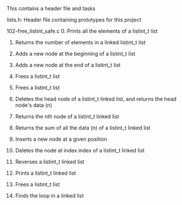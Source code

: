 This contains a header file and tasks

lists.h: Header file containing prototypes for this project

102-free_listint_safe.c
0. Prints all the elements of a listint_t list

1. Returns the number of elements in a linked listint_t list

2. Adds a new node at the beginning of a listint_t list

3. Adds a new node at the end of a listint_t list

4. Frees a listint_t list

5. Frees a listint_t list

6. Deletes the head node of a listint_t linked list, and returns the head node's data (n)

7. Returns the nth node of a listint_t linked list

8. Returns the sum of all the data (n) of a listint_t linked list

9. Inserts a new node at a given position

10.	Deletes the node at index index of a listint_t linked list

11.	Reverses a listint_t linked list

12.	Prints a listint_t linked list

13.	Frees a listint_t list

14. Finds the loop in a linked list

